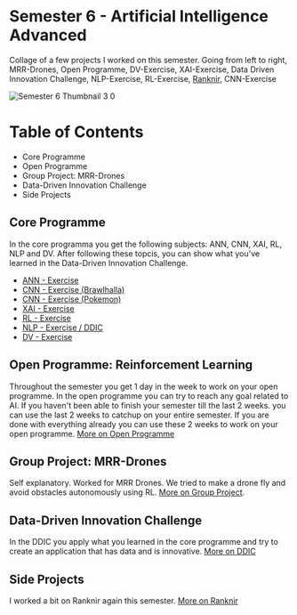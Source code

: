 # Semester 6 - Artificial Intelligence Advanced

Collage of a few projects I worked on this semester. Going from left to right, MRR-Drones, Open Programme, DV-Exercise, XAI-Exercise, Data Driven Innovation Challenge, NLP-Exercise, RL-Exercise, [Ranknir](https://github.com/CrossyChainsaw/Ranknir), CNN-Exercise 

![Semester 6 Thumbnail 3 0](https://github.com/School-Semester-Summaries/AI-semester-6/assets/74303221/91e11702-5f64-40e8-8280-60d17c6beaaf)


# Table of Contents
- Core Programme
- Open Programme
- Group Project: MRR-Drones
- Data-Driven Innovation Challenge
- Side Projects

## Core Programme
In the core programma you get the following subjects: ANN, CNN, XAI, RL, NLP and DV. After following these topcis, you can show what you've learned in the Data-Driven Innovation Challenge. 
  - [ANN - Exercise](https://github.com/School-Semester-Summaries/AI-semester-6/tree/main/repos/ANN%20Exercise)
  - [CNN - Exercise (Brawlhalla)](https://github.com/School-Semester-Summaries/AI-semester-6/tree/main/repos/CNN%20Exercise%20(Brawlhalla))
  - [CNN - Exercise (Pokemon)](https://github.com/School-Semester-Summaries/AI-semester-6/tree/main/repos/CNN%20Exercise%202%20(Pokemon))
  - [XAI - Exercise](https://github.com/School-Semester-Summaries/AI-semester-6/tree/main/repos/XAI%20Exercise)
  - [RL - Exercise](https://github.com/School-Semester-Summaries/AI-semester-6/tree/main/repos/RL%20Exercise)
  - [NLP - Exercise / DDIC](https://github.com/School-Semester-Summaries/AI-semester-6/tree/main/repos/Data-Driven%20Innovation%20Challenge)
  - [DV - Exercise](https://github.com/School-Semester-Summaries/AI-semester-6/tree/main/repos/DV%20Exercise)

## Open Programme: Reinforcement Learning
Throughout the semester you get 1 day in the week to work on your open programme. In the open programme you can try to reach any goal related to AI. If you haven't been able to finish your semester till the last 2 weeks. you can use the last 2 weeks to catchup on your entire semester. If you are done with everything already you can use these 2 weeks to work on your open programme. [More on Open Programme](https://github.com/School-Semester-Summaries/AI-semester-6/tree/main/repos/Open%20Programme)

## Group Project: MRR-Drones
Self explanatory. Worked for MRR Drones. We tried to make a drone fly and avoid obstacles autonomously using RL. [More on Group Project](https://github.com/School-Semester-Summaries/AI-semester-6/tree/main/repos/MRR-Drones).

## Data-Driven Innovation Challenge
In the DDIC you apply what you learned in the core programme and try to create an application that has data and is innovative. [More on DDIC](https://github.com/School-Semester-Summaries/AI-semester-6/tree/main/repos/Data-Driven%20Innovation%20Challenge)

## Side Projects
I worked a bit on Ranknir again this semester. [More on Ranknir](https://github.com/CrossyChainsaw/Ranknir)

